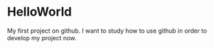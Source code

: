 # HelloWorld
My first project on github.
I want to study how to use github in order to develop my project now.
